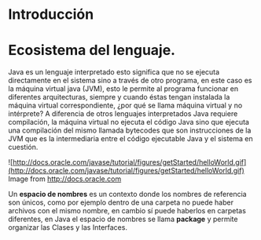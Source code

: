 # Introducción


# Ecosistema del lenguaje.
 
 
Java es un lenguaje interpretado esto significa que no se ejecuta directamente en el sistema sino a través de otro programa, en este caso es la máquina virtual java (JVM), esto le permite al programa funcionar en diferentes arquitecturas, siempre y cuando éstas tengan instalada la máquina virtual correspondiente, ¿por qué se llama máquina virtual y no intérprete? A diferencia de otros lenguajes interpretados Java requiere compilación, la máquina virtual no ejecuta el código Java sino que ejecuta una compilación del mismo llamada bytecodes que son instrucciones de la JVM que es la intermediaria entre el código ejecutable Java y el sistema en cuestión.

![http://docs.oracle.com/javase/tutorial/figures/getStarted/helloWorld.gif](http://docs.oracle.com/javase/tutorial/figures/getStarted/helloWorld.gif)
Image from http://docs.oracle.com


Un **espacio de nombres** es un contexto donde los nombres de referencia son únicos, como por ejemplo dentro de una carpeta no puede haber archivos con el mismo nombre, en cambio sí puede haberlos en carpetas diferentes, en Java el espacio de nombres se llama **package** y permite organizar las Clases y las Interfaces.
